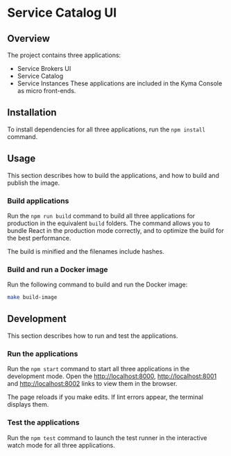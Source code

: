 # Service Catalog UI

## Overview

The project contains three applications:
- Service Brokers UI
- Service Catalog
- Service Instances
These applications are included in the Kyma Console as micro front-ends.

## Installation

To install dependencies for all three applications, run the `npm install` command.

## Usage

This section describes how to build the applications, and how to build and publish the image.

### Build applications

Run the `npm run build` command to build all three applications for production in the equivalent `build` folders.
The command allows you to bundle React in the production mode correctly, and to optimize the build for the best performance.

The build is minified and the filenames include hashes.

### Build and run a Docker image

Run the following command to build and run the Docker image:

``` bash
make build-image
```

## Development

This section describes how to run and test the applications.

### Run the applications

Run the `npm start` command to start all three applications in the development mode.
Open the [http://localhost:8000](http://localhost:8000), [http://localhost:8001](http://localhost:8001) and [http://localhost:8002](http://localhost:8002) links to view them in the browser.

The page reloads if you make edits.
If lint errors appear, the terminal displays them.

### Test the applications

Run the `npm test` command to launch the test runner in the interactive watch mode for all three applications.
